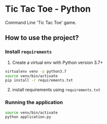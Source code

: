 # Tic Tac Toe - Python

Command Line 'Tic Tac Toe' game.

## How to use the project?

### Install `requirements`

1. Create a virtual env with Python version 3.7+

```bash
virtualenv venv -p python3.7
source venv/bin/activate
pip install -r requirements.txt
```

2. install requirements using `requirements.txt`

### Running the application

```bash
source venv/bin/activate
python application.py
```